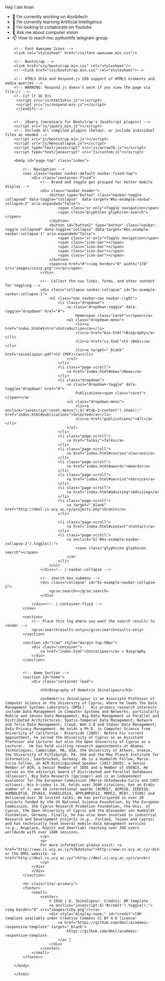   Hey I am kiran

- 🔭 I’m currently working on Aiorbitech
- 🌱 I’m currently learning Artificial Intelligence
- 👯 I’m looking to collaborate on Youtube
- 💬 Ask me about computer vision
- 📫 How to reach me: pythonlife telegram group
<!DOCTYPE html>
<html>
    <head>
        <meta charset="utf-8"/>
        <title>[ Zeinalipour | Extended Biography ]</title>
        <meta name="viewport" content="width=device-width, initial-scale=1.0"/>

        <!-- Font Awesome Icons -->
        <link rel="stylesheet" href="css/font-awesome.min.css"/>

        <!-- Bootstrap -->
        <link href="css/bootstrap.min.css" rel="stylesheet"/>
        <!--<link href="css/bootstrap.min.css" rel="stylesheet">-->

        <!-- HTML5 Shim and Respond.js IE8 support of HTML5 elements and media queries -->
        <!-- WARNING: Respond.js doesn't work if you view the page via file:// -->
        <!--[if lt IE 9]>
         <script src="js/html5shiv.js"></script>
         <script src="js/respond.min.js"></script>
         <![endif]-->


        <!-- jQuery (necessary for Bootstrap's JavaScript plugins) -->
        <script src="js/jquery.min.js"></script>
        <!-- Include all compiled plugins (below), or include individual files as needed -->
        <script src="js/bootstrap.min.js"></script>
        <script src="js/menucollapse.js"></script>
        <script type="text/javascript" src="js/arrow78.js"></script>
        <script type="text/javascript" src="js/custom.js"></script>

        <body id="page-top" class="index">

            <!-- Navigation -->
            <nav class="navbar navbar-default navbar-fixed-top">
                <div class="container-fluid">
                    <!-- Brand and toggle get grouped for better mobile display -->
                    <div class="navbar-header">
                        <button type="button" class="navbar-toggle collapsed" data-toggle="collapse"  data-target="#bs-example-navbar-collapse-2" aria-expanded="false">
                            <span class="sr-only">Toggle navigation</span>
                            <span class="glyphicon glyphicon-search"></span>
                        </button>
                        <button id="button2" type="button" class="navbar-toggle collapsed" data-toggle="collapse" data-target="#bs-example-navbar-collapse-1" aria-expanded="false">
                            <span class="sr-only">Toggle navigation</span>
                            <span class="icon-bar"></span>
                            <span class="icon-bar"></span>
                            <span class="icon-bar"></span>
                            <span class="icon-bar"></span>
                        </button>
                        <span><a href="#"><img border="0" width="170" src="images/csucy.png"/></a></span>
                    </div>

                    <!-- Collect the nav links, forms, and other content for toggling -->
                    <div class="collapse navbar-collapse" id="bs-example-navbar-collapse-1">
                        <ul class="nav navbar-nav navbar-right">
                            <li class="dropdown">
                                <a class="dropdown-toggle" data-toggle="dropdown" href="#">
                                    Home<span class="caret"></span></a>
                                <ul class="dropdown-menu">
                                    <li><a href="index.html#intro">Introduction</a></li>
                                    <li><a href="bio.html">Biography</a></li>
                                    <li><a href="cv.html">CV (Web)</a></li>
                                    <li><a target="_blank" href="zeinalipour.pdf">CV (PDF)</a></li>
                                </ul>
                            </li>
                            <li class="page-scroll">
                                <a href="index.html#news">News</a>
                            </li>
                            <li class="dropdown">
                                <a class="dropdown-toggle" data-toggle="dropdown" href="#">
                                    Publications<span class="caret"></span></a>
                                <ul class="dropdown-menu">
                                    <li><a onclick="javascript:reset_menus();$('#tab-3-content').show();" href="index.html#publications">Selected</a></li>
                                    <li><a href="publications/">All</a></li>
                                </ul>
                            </li>
                            <li class="page-scroll">
                                <a href="talks/">Talks</a>
                            </li>
                            <li class="page-scroll">
                                <a href="index.html#courses">Courses</a>
                            </li>
                            <li class="page-scroll">
                                <a href="index.html#awards">Awards</a>
                            </li>
                            <li class="page-scroll">
                                <a href="index.html#service">Service</a>
                            </li>
                            <li class="page-scroll">
                                <a href="index.html#advising">Advising</a>
                            </li>
                            <li class="page-scroll">
                                <a target="_blank" href="http://dmsl.cs.ucy.ac.cy/projects.php">Grants</a>
                            </li>

                            <li class="page-scroll">
                                <a href="index.html#contact">Contact</a>
                            </li>
                            <li class="page-scroll">
                                <a onclick="$('#bs-example-navbar-collapse-2').toggle();">
                                    <span class="glyphicon glyphicon-search"></span>
                                </a>
                            </li>
                        </ul>
                    </div><!-- /.navbar-collapse -->

                    <!-- search box submenu -->
                    <div class="collapse" id="bs-example-navbar-collapse-2">
                        <gcse:search></gcse:search>
                    </div>

                </div><!-- /.container-fluid -->
            </nav>

            <section>
                <!-- Place this tag where you want the search results to render -->
                <gcse:searchresults-only></gcse:searchresults-only>
            </section>

            <section id="tree" style="margin-top:50px">
                <div class="container">
                    <a href="index.html">Zeinalipour</a> > Biography
                </div>
            </section>


            <!-- Home Section -->
            <section id="home">
                <div class="container lead">

                    <h3>Biography of Demetris Zeinalipour</h3>

                    <p>Demetris Zeinalipour is an Associate Professor of Computer Science at the University of Cyprus, where he leads the Data Management Systems Laboratory (DMSL).  His primary research interests include Data Management in Computer Systems and Networks, particularly Mobile and Sensor Data Management; Big Data Management in Parallel and Distributed Architectures; Spatio-Temporal Data Management; Network and Telco Data Management; Crowd, Web 2.0 and Indoor Data Management; Data Privacy Management. He holds a Ph.D. in Computer Science from University of California - Riverside (2005). Before his current appointment, he served the University of Cyprus as an Assistant Professor and Lecturer but also the Open University of Cyprus as a Lecturer.  He has held visiting research appointments at Akamai Technologies, Cambridge, MA, USA, the University of Athens, Greece, the University of Pittsburgh, PA, USA and the Max Planck Institute for Informatics, Saarbrücken, Germany. He is a Humboldt Fellow, Marie-Curie Fellow, an ACM Distinguished Speaker (2017-2020), a Senior Member of ACM, a Senior Member of IEEE and a Member of USENIX. He serves on the editorial board of Distributed and Parallel Databases (Elsevier), Big Data Research (Springer) and is an independent evaluator for the European Commission (Marie Skłodowska-Curie and COST actions). His h-index is 24, holds over 2600 citations, has an Erdös number of 3, won 10 international awards (ACMD17, ACMS16, IEEES16, HUMBOLDT16, IPSN14, EVARILOS14, APPCAMPUS13, MDM12, MC07, CIC06) and delivered over 30 invited talks. He has participated in over 20 projects funded by the US National Science Foundation, by the European Commission, the Cyprus Research Promotion Foundation, the Univ. of Cyprus, the Open University of Cyprus and the Alexander von Humboldt Foundation, Germany. Finally, he has also been involved in industrial Research and Development projects (e.g., Finland, Taiwan and Cyprus) and has technically lead several mobile data management services (e.g., Anyplace, Rayzit and Smartlab) reaching over 35K users worldwide with over 140K sessions.
                    </p>
                    <p>
                    For more information please visit: <a href="http://www.cs.ucy.ac.cy/%7Edzeina/">http://www.cs.ucy.ac.cy/~dzeina/</a> or the DMSL website: <a href="http://dmsl.cs.ucy.ac.cy/">http://dmsl.cs.ucy.ac.cy/</a><br>
                    </p>
                </div>
                </div>
            </section>

            <hr class="star-primary">
            <footer>
                <small>
                    <center>
                        © 2016 | D. Zeinalipour. Credits: AR template
                        <a onclick="javascript:$('#credit').toggle();"><img border="0" src="images/ccby.png"/></a>
                        <div style="display:none;" id="credit">[AR template available under Creative Commons CC BY 4.0 licence:
                            <a href="https://github.com/dmsl/academic-responsive-template" target="_blank">
                                https://github.com/dmsl/academic-responsive-template
                            </a> ]
                        </div>
                    </center>
                </small>
            </footer>
            
        </body>
        
        </html>
